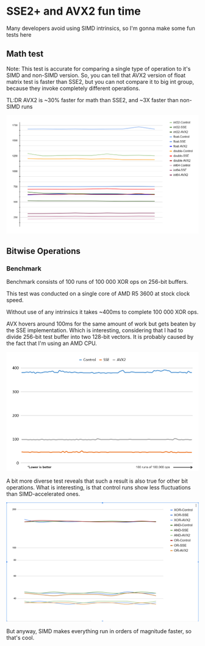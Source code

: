 # SSE2+ and AVX2 fun time
Many developers avoid using SIMD intrinsics, so I'm gonna make some fun tests here

## Math test

Note: This test is accurate for comparing a single type of operation to it's SIMD and non-SIMD version.
So, you can tell that AVX2 version of float matrix test is faster than SSE2, but you can not compare it to big int group, because they invoke completely different operations.

TL:DR AVX2 is ~30% faster for math than SSE2, and ~3X faster than non-SIMD runs

<img src="benchmarks-data/benchmark_arithmetics_1675398239.png"/>

## Bitwise Operations

### Benchmark
Benchmark consists of 100 runs of 100 000 XOR ops on 256-bit buffers.

This test was conducted on a single core of AMD R5 3600 at stock clock speed.

Without use of any intrinsics it takes ~400ms to complete 100 000 XOR ops.

AVX hovers around 100ms for the same amount of work but gets beaten by the SSE implementation. Which is interesting, considering that I had to divide 256-bit test buffer into two 128-bit vectors. It is probably caused by the fact that I'm using an AMD CPU.

<img src="benchmarks-data/benchmark_xor_1675191702.png"/>

A bit more diverse test reveals that such a result is also true for other bit operations. What is interesting, is that control runs show less fluctuations than SIMD-accelerated ones.

<img src="benchmarks-data/benchmark_bitwise_1675444105.png"/>

But anyway, SIMD makes everything run in orders of magnitude faster, so that's cool.